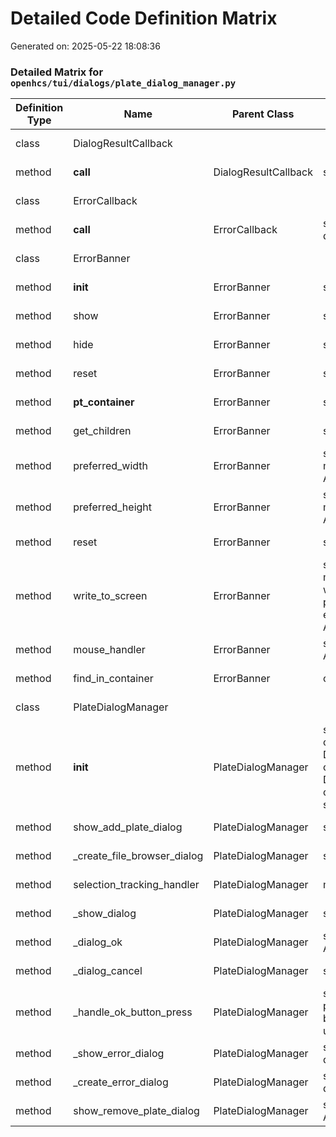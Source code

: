 # Detailed Code Definition Matrix
Generated on: 2025-05-22 18:08:36

### Detailed Matrix for `openhcs/tui/dialogs/plate_dialog_manager.py`

| Definition Type | Name | Parent Class | Parameters | Return Type | Lines |
| --- | --- | --- | --- | --- | --- |
| class | DialogResultCallback |  |  |  | 37-39 |
| method | __call__ | DialogResultCallback | self: Any, result: Any | <complex_annotation> | 39-39 |
| class | ErrorCallback |  |  |  | 41-43 |
| method | __call__ | ErrorCallback | self: Any, message: str, details: Optional[str] | <complex_annotation> | 43-43 |
| class | ErrorBanner |  |  |  | 45-154 |
| method | __init__ | ErrorBanner | self: Any |  | 52-73 |
| method | show | ErrorBanner | self: Any, message: str |  | 75-85 |
| method | hide | ErrorBanner | self: Any |  | 87-91 |
| method | reset | ErrorBanner | self: Any |  | 93-96 |
| method | __pt_container__ | ErrorBanner | self: Any |  | 98-100 |
| method | get_children | ErrorBanner | self: Any |  | 103-104 |
| method | preferred_width | ErrorBanner | self: Any, max_available_width: Any |  | 106-107 |
| method | preferred_height | ErrorBanner | self: Any, max_available_height: Any, width: Any |  | 109-110 |
| method | reset | ErrorBanner | self: Any |  | 112-113 |
| method | write_to_screen | ErrorBanner | self: Any, screen: Any, mouse_handlers: Any, write_position: Any, parent_style: Any, erase_bg: Any, z_index: Any |  | 115-118 |
| method | mouse_handler | ErrorBanner | self: Any, mouse_event: Any |  | 120-122 |
| method | find_in_container | ErrorBanner | container: Any |  | 125-154 |
| class | PlateDialogManager |  |  |  | 157-593 |
| method | __init__ | PlateDialogManager | self: Any, on_add_dialog_result: DialogResultCallback, on_remove_dialog_result: DialogResultCallback, on_error: ErrorCallback, storage_registry: Any |  | 166-185 |
| method | show_add_plate_dialog | PlateDialogManager | self: Any | <complex_annotation> | 187-212 |
| method | _create_file_browser_dialog | PlateDialogManager | self: Any | Dialog | 214-303 |
| method | selection_tracking_handler | PlateDialogManager | mouse_event: Any |  | 253-257 |
| method | _show_dialog | PlateDialogManager | self: Any, dialog: Dialog | Optional[Any] | 305-357 |
| method | _dialog_ok | PlateDialogManager | self: Any, dlg: Any, result: Any |  | 359-389 |
| method | _dialog_cancel | PlateDialogManager | self: Any, dlg: Any |  | 391-426 |
| method | _handle_ok_button_press | PlateDialogManager | self: Any, dialog: Any, path_input: Any, backend_selector: Any, user_selected: Any |  | 428-498 |
| method | _show_error_dialog | PlateDialogManager | self: Any, message: str, details: str |  | 502-511 |
| method | _create_error_dialog | PlateDialogManager | self: Any, message: str, details: str |  | 513-557 |
| method | show_remove_plate_dialog | PlateDialogManager | self: Any, plate: Dict[str, Any] |  | 559-593 |

